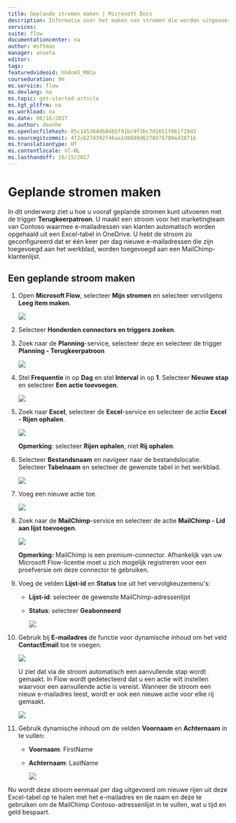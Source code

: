 ```yaml
---
title: Geplande stromen maken | Microsoft Docs
description: Informatie over het maken van stromen die worden uitgevoerd volgens een schema.
services: 
suite: flow
documentationcenter: na
author: msftman
manager: anneta
editor: 
tags: 
featuredvideoid: hh4nmS_M8Co
courseduration: 9m
ms.service: flow
ms.devlang: na
ms.topic: get-started-article
ms.tgt_pltfrm: na
ms.workload: na
ms.date: 08/16/2017
ms.author: deonhe
ms.openlocfilehash: 85c145364d684b5f91bc9f3bc7d1651f061f29d3
ms.sourcegitcommit: 4f2cb27d392f46aa1d8680d6278876780ed3871b
ms.translationtype: HT
ms.contentlocale: nl-NL
ms.lasthandoff: 10/15/2017
---
```

# <a name="create-scheduled-flows"></a>Geplande stromen maken
In dit onderwerp ziet u hoe u vooraf geplande stromen kunt uitvoeren met de trigger **Terugkeerpatroon**.  U maakt een stroom voor het marketingteam van Contoso waarmee e-mailadressen van klanten automatisch worden opgehaald uit een Excel-tabel in OneDrive. U hebt de stroom zo geconfigureerd dat er één keer per dag nieuwe e-mailadressen die zijn toegevoegd aan het werkblad, worden toegevoegd aan een MailChimp-klantenlijst. 

## <a name="create-a-scheduled-flow"></a>Een geplande stroom maken
1. Open **Microsoft Flow**, selecteer **Mijn stromen** en selecteer vervolgens **Leeg item maken**. 
   
    ![](./media/learning-recurrence/flow-create-blank.png)
2. Selecteer **Honderden connectors en triggers zoeken**.
3. Zoek naar de **Planning**-service, selecteer deze en selecteer de trigger **Planning - Terugkeerpatroon**
   
    ![](./media/learning-recurrence/flow-recurrence-trigger.png)
4. Stel **Frequentie** in op **Dag** en stel **Interval** in op **1**. Selecteer **Nieuwe stap** en selecteer **Een actie toevoegen**. 
   
    ![](./media/learning-recurrence/frequency-interval.png)
5. Zoek naar **Excel**, selecteer de **Excel**-service en selecteer de actie **Excel - Rijen ophalen**. 
   
    ![](./media/learning-recurrence/excel-get-rows.png)
   
    **Opmerking**: selecteer **Rijen ophalen**, niet **Rij ophalen**. 
6. Selecteer **Bestandsnaam** en navigeer naar de bestandslocatie. Selecteer **Tabelnaam** en selecteer de gewenste tabel in het werkblad. 
   
    ![](./media/learning-recurrence/excel-get-file.png)
7. Voeg een nieuwe actie toe. 
   
    ![](./media/learning-recurrence/new-step.png)
8. Zoek naar de **MailChimp**-service en selecteer de actie **MailChimp - Lid aan lijst toevoegen**.
   
    ![](./media/learning-recurrence/select-mailchimp.png)
   
    **Opmerking:** MailChimp is een *premium*-connector. Afhankelijk van uw Microsoft Flow-licentie moet u zich mogelijk registreren voor een proefversie om deze connector te gebruiken.
9. Voeg de velden **Lijst-id** en **Status** toe uit het vervolgkeuzemenu's:
   
   * **Lijst-id**: selecteer de gewenste MailChimp-adressenlijst
   * **Status**: selecteer **Geabonneerd** 
     
     ![](./media/learning-recurrence/mailchimp-id-status.png)
10. Gebruik bij **E-mailadres** de functie voor dynamische inhoud om het veld **ContactEmail** toe te voegen. 
    
     ![](./media/learning-recurrence/mailchimp-address.png)
    
     U ziet dat via de stroom automatisch een aanvullende stap wordt gemaakt. In Flow wordt gedetecteerd dat u een actie wilt instellen waarvoor een aanvullende actie is vereist. Wanneer de stroom een nieuw e-mailadres leest, wordt er ook een nieuwe actie voor elke rij gemaakt. 
    
     ![](./media/learning-recurrence/mailchimp-for-each.png)
11. Gebruik dynamische inhoud om de velden **Voornaam** en **Achternaam** in te vullen:
    
    * **Voornaam**: FirstName
    * **Achternaam**: LastName
      
      ![](./media/learning-recurrence/mailchimp-names.png)

Nu wordt deze stroom eenmaal per dag uitgevoerd om nieuwe rijen uit deze Excel-tabel op te halen met het e-mailadres en de naam en deze te gebruiken om de MailChimp Contoso-adressenlijst in te vullen, wat u tijd en geld bespaart. 

